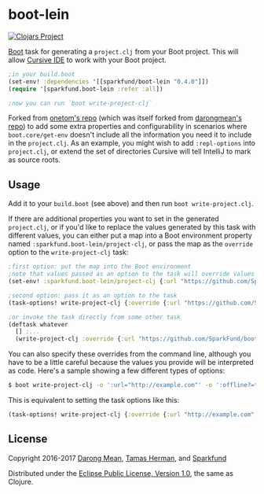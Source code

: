 # boot-lein

[![Clojars Project](https://img.shields.io/clojars/v/sparkfund/boot-lein.svg)](https://clojars.org/sparkfund/boot-lein)

[Boot](https://github.com/boot-clj/boot) task for generating a `project.clj` from your Boot project.
This will allow [Cursive IDE](https://cursive-ide.com/) to work with your Boot project.

```clojure
;in your build.boot
(set-env! :dependencies '[[sparkfund/boot-lein "0.4.0"]])
(require '[sparkfund.boot-lein :refer :all])

;now you can run `boot write-project-clj`
```

Forked from [onetom's repo](https://github.com/onetom/boot-lein-generate) (which was itself forked
from [darongmean's repo](https://github.com/darongmean/boot-lein-generate)) to add some extra
properties and configurability in scenarios where `boot.core/get-env` doesn't include all the
information you need it to include in the `project.clj`.  As an example, you might wish to add
`:repl-options` into `project.clj`, or extend the set of directories Cursive will tell IntelliJ to
mark as source roots.


## Usage

Add it to your `build.boot` (see above) and then run `boot write-project.clj`.

If there are additional properties you want to set in the generated `project.clj`, or if you'd like to replace the
values generated by this task with different values, you can either put a map into a Boot environment property
named `:sparkfund.boot-lein/project-clj`, or pass the map as the `override` option to the `write-project-clj` task:

```clojure
;first option: put the map into the Boot environment
;note that values passed as an option to the task will override values from this map
(set-env! :sparkfund.boot-lein/project-clj {:url "https://github.com/Sparkfund/boot-lein-generate"})

;second option: pass it as an option to the task
(task-options! write-project-clj {:override {:url "https://github.com/Sparkfund/boot-lein-generate"}})

;or invoke the task directly from some other task
(deftask whatever
  [] ;...
  (write-project-clj :override {:url "https://github.com/SparkFund/boot-lein-generate"}))
```

You can also specify these overrides from the command line, although you have to be a little
careful because the values you provide will be interpreted as code.  Here's a sample showing a few
different types of options:

```sh
$ boot write-project-clj -o ':url="http://example.com"' -o ':offline?=true' -o ':pedantic?=:abort'
```

This is equivalent to setting the task options like this:

```clojure
(task-options! write-project-clj {:override {:url "http://example.com", :offline? true, :pedantic? :abort}})
```

## License

Copyright 2016-2017
[Darong Mean](https://github.com/darongmean/boot-lein-generate),
[Tamas Herman](https://github.com/onetom/boot-lein-generate),
and [Sparkfund](https://github.com/Sparkfund/boot-lein-generate)

Distributed under the [Eclipse Public License, Version 1.0](LICENSE.md), the same as Clojure.
